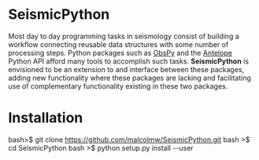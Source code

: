 # SeismicPython
Most day to day programming tasks in seismology consist of building a workflow connecting reusable data structures with some number of processing steps. Python packages such as [ObsPy](https://github.com/obspy/obspy/wiki "ObsPy Wiki") and the [Antelope](http://www.brtt.com/home.html "BRTT.com") Python API afford many tools to accomplish such tasks. **SeismicPython** is envisioned to be an extension to and interface between these packages, adding new functionality where these packages are lacking and facilitating use of complementary functionality existing in these two packages.

# Installation
bash>$ git clone https://github.com/malcolmw/SeismicPython.git
bash >$ cd SeismicPython
bash >$ python setup.py install --user
